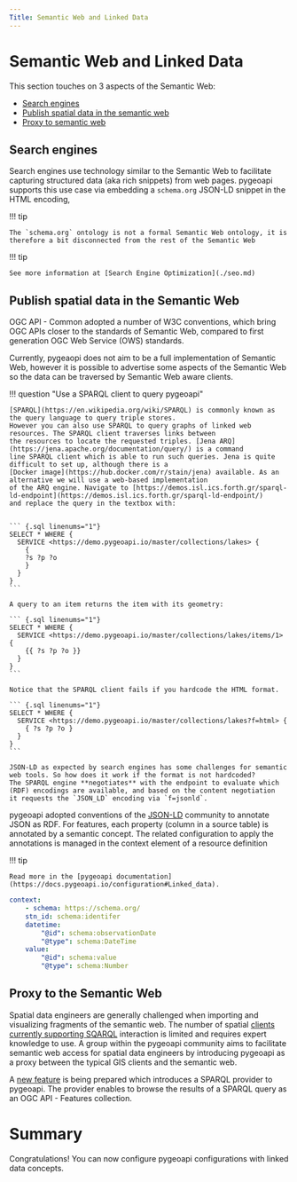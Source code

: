 ```yaml
---
Title: Semantic Web and Linked Data
---
```


# Semantic Web and Linked Data

This section touches on 3 aspects of the Semantic Web:

- [Search engines](#search-engines)
- [Publish spatial data in the semantic web](#publish-spatial-data-in-the-semantic-web)
- [Proxy to semantic web](#proxy-to-semantic-web)

## Search engines

Search engines use technology similar to the Semantic Web to facilitate capturing structured data (aka rich snippets) from web pages.
pygeoapi supports this use case via embedding a `schema.org` JSON-LD snippet in the HTML encoding,

!!! tip

    The `schema.org` ontology is not a formal Semantic Web ontology, it is therefore a bit disconnected from the rest of the Semantic Web

!!! tip

    See more information at [Search Engine Optimization](./seo.md)

## Publish spatial data in the Semantic Web

OGC API - Common adopted a number of W3C conventions, which bring OGC APIs closer to the standards of Semantic Web,
compared to first generation OGC Web Service (OWS) standards.

Currently, pygeaopi does not aim to be a full implementation of Semantic Web, however it is possible to advertise
some aspects of the Semantic Web so the data can be traversed by Semantic Web aware clients.

!!! question "Use a SPARQL client to query pygeoapi"

    [SPARQL](https://en.wikipedia.org/wiki/SPARQL) is commonly known as the query language to query triple stores. 
    However you can also use SPARQL to query graphs of linked web resources. The SPARQL client traverses links between 
    the resources to locate the requested triples. [Jena ARQ](https://jena.apache.org/documentation/query/) is a command 
    line SPARQL client which is able to run such queries. Jena is quite difficult to set up, although there is a 
    [Docker image](https://hub.docker.com/r/stain/jena) available. As an alternative we will use a web-based implementation 
    of the ARQ engine. Navigate to [https://demos.isl.ics.forth.gr/sparql-ld-endpoint](https://demos.isl.ics.forth.gr/sparql-ld-endpoint/)
    and replace the query in the textbox with:


    ``` {.sql linenums="1"}
    SELECT * WHERE { 
      SERVICE <https://demo.pygeoapi.io/master/collections/lakes> { 
        { 
        ?s ?p ?o  
        } 
      } 
    }
    ``` 

    A query to an item returns the item with its geometry:

    ``` {.sql linenums="1"}
    SELECT * WHERE { 
      SERVICE <https://demo.pygeoapi.io/master/collections/lakes/items/1> {
        {{ ?s ?p ?o }}
      }
    }
    ```

    Notice that the SPARQL client fails if you hardcode the HTML format. 

    ``` {.sql linenums="1"}
    SELECT * WHERE { 
      SERVICE <https://demo.pygeoapi.io/master/collections/lakes?f=html> {
        { ?s ?p ?o }
      }
    }
    ```

    JSON-LD as expected by search engines has some challenges for semantic web tools. So how does it work if the format is not hardcoded? 
    The SPARQL engine **negotiates** with the endpoint to evaluate which (RDF) encodings are available, and based on the content negotiation 
    it requests the `JSON_LD` encoding via `f=jsonld`.

pygeoapi adopted conventions of the [JSON-LD](https://json-ld.org) community to annotate JSON as RDF. For features, each property (column in a source table) 
is annotated by a semantic concept. The related configuration to apply the annotations is managed in the context element of a resource definition

!!! tip

    Read more in the [pygeoapi documentation](https://docs.pygeoapi.io/configuration#Linked_data).

``` {.yaml linenums="1"}
context:
    - schema: https://schema.org/
    stn_id: schema:identifer
    datetime:
        "@id": schema:observationDate
        "@type": schema:DateTime
    value:
        "@id": schema:value
        "@type": schema:Number
```

## Proxy to the Semantic Web

Spatial data engineers are generally challenged when importing and visualizing fragments of the semantic web. The number of spatial 
[clients currently supporting SQARQL](https://plugins.qgis.org/plugins/sparqlunicorn) interaction is limited and requires expert knowledge to use. 
A group within the pygeoapi community aims to facilitate semantic web access for spatial data engineers by introducing pygeoapi as a proxy 
between the typical GIS clients and the semantic web.

A [new feature](https://github.com/geopython/pygeoapi/pull/615) is being prepared which introduces a SPARQL provider to pygeoapi. 
The provider enables to browse the results of a SPARQL query as an OGC API - Features collection.

# Summary

Congratulations! You can now configure pygeoapi configurations with linked data concepts.
